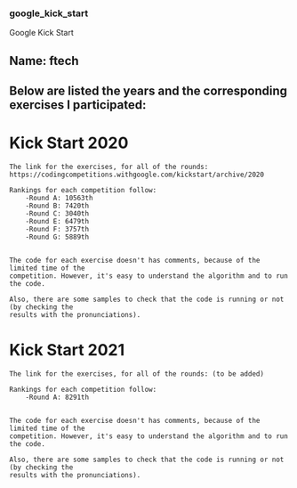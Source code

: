 ### google_kick_start
Google Kick Start

## Name: ftech

## Below are listed the years and the corresponding exercises I participated:


# Kick Start 2020
    The link for the exercises, for all of the rounds: https://codingcompetitions.withgoogle.com/kickstart/archive/2020
    
    Rankings for each competition follow:
        -Round A: 10563th
        -Round B: 7420th
        -Round C: 3040th
        -Round E: 6479th
        -Round F: 3757th
        -Round G: 5889th


    The code for each exercise doesn't has comments, because of the limited time of the
    competition. However, it's easy to understand the algorithm and to run the code.

    Also, there are some samples to check that the code is running or not (by checking the
    results with the pronunciations).

# Kick Start 2021
    The link for the exercises, for all of the rounds: (to be added)

    Rankings for each competition follow:
        -Round A: 8291th


    The code for each exercise doesn't has comments, because of the limited time of the
    competition. However, it's easy to understand the algorithm and to run the code.

    Also, there are some samples to check that the code is running or not (by checking the
    results with the pronunciations).

